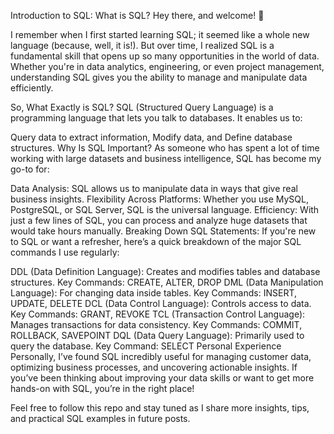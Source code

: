 Introduction to SQL: What is SQL?
Hey there, and welcome! 👋

I remember when I first started learning SQL; it seemed like a whole new language (because, well, it is!). But over time, I realized SQL is a fundamental skill that opens up so many opportunities in the world of data. Whether you're in data analytics, engineering, or even project management, understanding SQL gives you the ability to manage and manipulate data efficiently.

So, What Exactly is SQL?
SQL (Structured Query Language) is a programming language that lets you talk to databases. It enables us to:

Query data to extract information,
Modify data, and
Define database structures.
Why Is SQL Important?
As someone who has spent a lot of time working with large datasets and business intelligence, SQL has become my go-to for:

Data Analysis: SQL allows us to manipulate data in ways that give real business insights.
Flexibility Across Platforms: Whether you use MySQL, PostgreSQL, or SQL Server, SQL is the universal language.
Efficiency: With just a few lines of SQL, you can process and analyze huge datasets that would take hours manually.
Breaking Down SQL Statements:
If you're new to SQL or want a refresher, here’s a quick breakdown of the major SQL commands I use regularly:

DDL (Data Definition Language): Creates and modifies tables and database structures.
Key Commands: CREATE, ALTER, DROP
DML (Data Manipulation Language): For changing data inside tables.
Key Commands: INSERT, UPDATE, DELETE
DCL (Data Control Language): Controls access to data.
Key Commands: GRANT, REVOKE
TCL (Transaction Control Language): Manages transactions for data consistency.
Key Commands: COMMIT, ROLLBACK, SAVEPOINT
DQL (Data Query Language): Primarily used to query the database.
Key Command: SELECT
Personal Experience
Personally, I’ve found SQL incredibly useful for managing customer data, optimizing business processes, and uncovering actionable insights. If you’ve been thinking about improving your data skills or want to get more hands-on with SQL, you’re in the right place!

Feel free to follow this repo and stay tuned as I share more insights, tips, and practical SQL examples in future posts.
